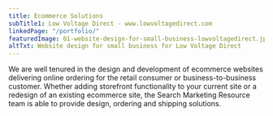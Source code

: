 ```yaml
---
title: Ecommerce Solutions
subTitle1: Low Voltage Direct - www.lowvoltagedirect.com
linkedPage: "/portfolio/"
featuredImage: 01-website-design-for-small-business-lowvoltagedirect.jpg
altTxt: Website design for small business for Low Voltage Direct
---
```


We are well tenured in the design and development of ecommerce websites delivering online ordering for the retail consumer or business-to-business customer. Whether adding storefront functionality to your current site or a redesign of an existing ecommerce site, the Search Marketing Resource team is able to provide design, ordering and shipping solutions.
